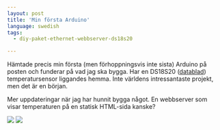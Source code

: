 ```yaml
---
layout: post
title: 'Min första Arduino'
language: swedish
tags:
  - diy-paket-ethernet-webbserver-ds18s20

---
```


<p>Hämtade precis min första (men förhoppningsvis inte sista) Arduino på posten och funderar på vad jag ska bygga. Har en DS18S20 (<a target="_blank" href="http://www.maxim-ic.com/datasheet/index.mvp/id/2815">datablad</a>) temperatursensor liggandes hemma. Inte världens intressantaste projekt, men det är en början.</p>

<p>Mer uppdateringar när jag har hunnit bygga något. En webbserver som visar temperaturen på en statisk HTML-sida kanske?</p>

<img src="{{ site.cloudfront_url }}/wordpress/wp-content/uploads/2011/09/IMG_0775-300x224.jpg" />
<img src="{{ site.cloudfront_url }}/wordpress/wp-content/uploads/2011/09/IMG_0776-300x224.jpg" />
